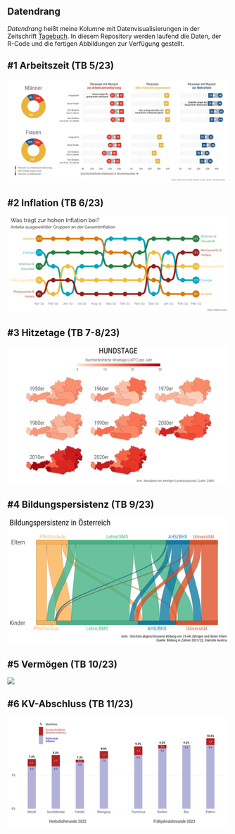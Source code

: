 ## Datendrang

*Datendrang* heißt meine Kolumne mit Datenvisualisierungen in der Zeitschrift [Tagebuch](https://tagebuch.at). In diesem Repository werden laufend die Daten, der R-Code und die fertigen Abbildungen zur Verfügung gestellt.

## #1 Arbeitszeit (TB 5/23)

![](05_23_Arbeitszeit.png)

## #2 Inflation (TB 6/23)

![](06_23_Inflation.png)

## #3 Hitzetage (TB 7-8/23)

![](07_23_Hitzetage.png)

## #4 Bildungspersistenz (TB 9/23)

![](09_23_Bildung.png)

## #5 Vermögen (TB 10/23)

![](10_23_Vermögen.png)

## #6 KV-Abschluss (TB 11/23)

![](11_23_KV-Abschluss.png)